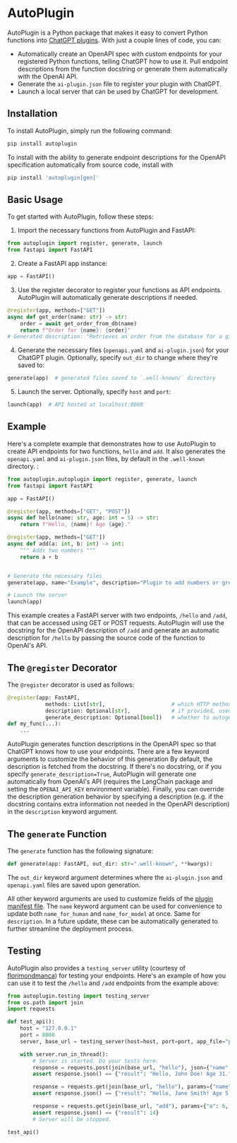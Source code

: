 # AutoPlugin

AutoPlugin is a Python package that makes it easy to convert Python functions into [ChatGPT plugins](https://openai.com/blog/chatgpt-plugins). With just a couple lines of code, you can:
- Automatically create an OpenAPI spec with custom endpoints for your registered Python functions, telling ChatGPT how to use it. Pull endpoint descriptions from the function docstring or generate them automatically with the OpenAI API.
- Generate the `ai-plugin.json` file to register your plugin with ChatGPT.
- Launch a local server that can be used by ChatGPT for development.

## Installation

To install AutoPlugin, simply run the following command:

```bash
pip install autoplugin
```

To install with the ability to generate endpoint descriptions for the OpenAPI specification automatically from source code, install with

```bash
pip install 'autoplugin[gen]'
```

## Basic Usage
To get started with AutoPlugin, follow these steps:

1. Import the necessary functions from AutoPlugin and FastAPI:
```python
from autoplugin import register, generate, launch
from fastapi import FastAPI
```

2. Create a FastAPI app instance:
```python
app = FastAPI()
```

3. Use the register decorator to register your functions as API endpoints.
AutoPlugin will automatically generate descriptions if needed.
```python
@register(app, methods=["GET"])
async def get_order(name: str) -> str:
    order = await get_order_from_db(name)
    return f"Order for {name}: {order}"
# Generated description: "Retrieves an order from the database for a given name."
```

4. Generate the necessary files (`openapi.yaml` and `ai-plugin.json`) for your ChatGPT plugin.
Optionally, specify `out_dir` to change where they're saved to:
```python
generate(app)  # generated files saved to `.well-known/` directory
```

5. Launch the server. Optionally, specify `host` and `port`:
```python
launch(app)  # API hosted at localhost:8000
```


## Example

Here's a complete example that demonstrates how to use AutoPlugin to create API endpoints for two functions, `hello` and `add`.
It also generates the `openapi.yaml` and `ai-plugin.json` files, by default in the `.well-known` directory. :
```python
from autoplugin.autoplugin import register, generate, launch
from fastapi import FastAPI

app = FastAPI()

@register(app, methods=["GET", "POST"])
async def hello(name: str, age: int = 5) -> str:
    return f"Hello, {name}! Age {age}."

@register(app, methods=["GET"])
async def add(a: int, b: int) -> int:
    """ Adds two numbers """
    return a + b


# Generate the necessary files
generate(app, name="Example", description="Plugin to add numbers or greet users")

# Launch the server
launch(app)
```

This example creates a FastAPI server with two endpoints, `/hello` and `/add`, that can be accessed using GET or POST requests.
AutoPlugin will use the docstring for the OpenAPI description of `/add` and generate an automatic description for `/hello` by passing the source code of the function to OpenAI's API.

## The `@register` Decorator
The `@register` decorator is used as follows:
```python
@register(app: FastAPI,
            methods: List[str],                     # which HTTP methods to support
            description: Optional[str],             # if provided, used as is
            generate_description: Optional[bool])   # whether to autogenerate a description
def my_func(...):
    ...
```
AutoPlugin generates function descriptions in the OpenAPI spec so that ChatGPT knows how to use your endpoints. There are a few keyword arguments to customize the behavior of this generation
By default, the description is fetched from the docstring. If there's no docstring, or if you specify `generate_description=True`, AutoPlugin will generate one automatically from OpenAI's API (requires the LangChain package and setting the `OPENAI_API_KEY` environment variable).
Finally, you can override the description generation behavior by specifying a description (e.g. if the docstring contains extra information not needed in the OpenAPI description) in the `description` keyword argument.


## The `generate` Function
The `generate` function has the following signature:
```python
def generate(app: FastAPI, out_dir: str=".well-known", **kwargs):
```
The `out_dir` keyword argument determines where the `ai-plugin.json` and `openapi.yaml` files are saved upon generation.

All other keyword arguments are used to customize fields of the [plugin manifest file](https://platform.openai.com/docs/plugins/getting-started/plugin-manifest).
The `name` keyword argument can be used for convenience to update both `name_for_human` and `name_for_model` at once. Same for `description`. In a future update, these can be automatically generated to further streamline the deployment process.


## Testing
AutoPlugin also provides a `testing_server` utility (courtesy of [florimondmanca](https://github.com/encode/uvicorn/issues/742#issuecomment-674411676)) for testing your endpoints. Here's an example of how you can use it to test the `/hello` and `/add` endpoints from the example above:
```python
from autoplugin.testing import testing_server
from os.path import join
import requests

def test_api():
    host = "127.0.0.1"
    port = 8000
    server, base_url = testing_server(host=host, port=port, app_file="path/to/example.py", app_var="app")

    with server.run_in_thread():
        # Server is started. Do your tests here.
        response = requests.post(join(base_url, "hello"), json={"name": "John Doe", "age": 31})
        assert response.json() == {"result": "Hello, John Doe! Age 31."}

        response = requests.get(join(base_url, "hello"), params={"name": "Jane Smith"})
        assert response.json() == {"result": "Hello, Jane Smith! Age 5."}

        response = requests.get(join(base_url, "add"), params={"a": 6, "b": 8})
        assert response.json() == {"result": 14}
        # Server will be stopped.

test_api()
```

